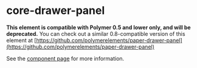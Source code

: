 core-drawer-panel
==================

**This element is compatible with Polymer 0.5 and lower only, and will be deprecated.**
You can check out a similar 0.8-compatible version of this element at [https://github.com/polymerelements/paper-drawer-panel](https://github.com/polymerelements/paper-drawer-panel)

See the [component page](https://www.polymer-project.org/0.5/docs/elements/core-drawer-panel.html) for more information.
